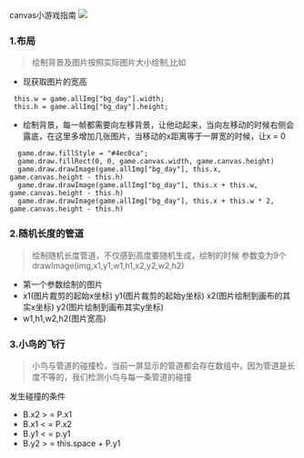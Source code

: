 
canvas小游戏指南
![](https://user-gold-cdn.xitu.io/2018/5/15/16362d7cf7f20326?w=491&h=764&f=png&s=113754)
### 1.布局
> 绘制背景及图片按照实际图片大小绘制,比如
- 现获取图片的宽高
```
 this.w = game.allImg["bg_day"].width;
 this.h = game.allImg["bg_day"].height;
```
- 绘制背景，每一帧都需要向左移背景，让他动起来，当向左移动的时候右侧会露底，在这里多增加几张图片，当移动的x距离等于一屏宽的时候，让x = 0
```
  game.draw.fillStyle = "#4ec0ca";
  game.draw.fillRect(0, 0, game.canvas.width, game.canvas.height)
  game.draw.drawImage(game.allImg["bg_day"], this.x, game.canvas.height - this.h)
  game.draw.drawImage(game.allImg["bg_day"], this.x + this.w, game.canvas.height - this.h)
  game.draw.drawImage(game.allImg["bg_day"], this.x + this.w * 2, game.canvas.height - this.h)
```
### 2.随机长度的管道
> 绘制随机长度管道，不仅感到高度要随机生成，绘制的时候 参数变为9个 drawImage(img,x1,y1,w1,h1,x2,y2,w2,h2)
- 第一个参数绘制的图片
- x1(图片裁剪的起始x坐标) y1(图片裁剪的起始y坐标) x2(图片绘制到画布的其实x坐标) y2(图片绘制到画布其实y坐标)
- w1,h1,w2,h2(图片宽高)
### 3.小鸟的飞行
> 小鸟与管道的碰撞检，当前一屏显示的管道都会存在数组中，因为管道是长度不等的，我们检测小鸟与每一条管道的碰撞




发生碰撞的条件
- B.x2 > = P.x1
- B.x1 < = P.x2
- B.y1 < = p.y1
- B.y2 > = this.space + P.y1




